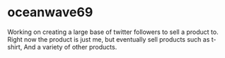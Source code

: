# oceanwave69
Working on creating a large base of twitter followers to sell a product to. 
Right now the product is just me, but eventually sell products such as t-shirt,
And a variety of other products. 
